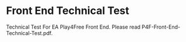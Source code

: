 Front End Technical Test
==========================

Technical Test For EA Play4Free Front End. 
Please read P4F-Front-End-Technical-Test.pdf. 
